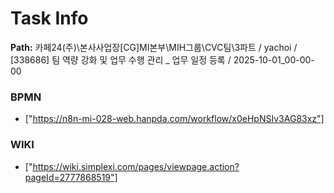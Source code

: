 # Task Info

**Path:** 카페24(주)\본사사업장\[CG]MI본부\MIH그룹\CVC팀\3파트 / yachoi / [338686] 팀 역량 강화 및 업무 수행 관리 _ 업무 일정 등록 / 2025-10-01_00-00-00

### BPMN
- ["https://n8n-mi-028-web.hanpda.com/workflow/x0eHpNSIv3AG83xz"]

### WIKI
- ["https://wiki.simplexi.com/pages/viewpage.action?pageId=2777868519"]

